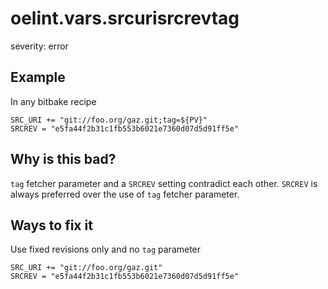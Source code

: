 # oelint.vars.srcurisrcrevtag

severity: error

## Example

In any bitbake recipe

```
SRC_URI += "git://foo.org/gaz.git;tag=${PV}"
SRCREV = "e5fa44f2b31c1fb553b6021e7360d07d5d91ff5e"
```

## Why is this bad?

``tag`` fetcher parameter and a ``SRCREV`` setting contradict each other.
``SRCREV`` is always preferred over the use of ``tag`` fetcher parameter.

## Ways to fix it

Use fixed revisions only and no ``tag`` parameter

```
SRC_URI += "git://foo.org/gaz.git"
SRCREV = "e5fa44f2b31c1fb553b6021e7360d07d5d91ff5e"
```
